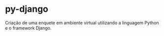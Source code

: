 # py-django
Criação de uma enquete em ambiente virtual utilizando a linguagem Python e o framework Django.
